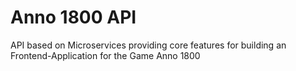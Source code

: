 # Anno 1800 API

API based on Microservices providing core features for building an Frontend-Application for the Game Anno 1800
